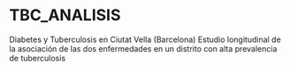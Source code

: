 # TBC_ANALISIS
Diabetes y Tuberculosis en Ciutat Vella (Barcelona)  Estudio longitudinal de la asociación de las dos enfermedades en un distrito con alta prevalencia de tuberculosis
